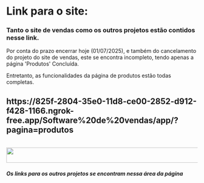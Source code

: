 <h1>Link para o site:</h1>
<h3>Tanto o site de vendas como os outros projetos estão contidos nesse link.</h3>
<p>Por conta do prazo encerrar hoje (01/07/2025), e também do cancelamento do projeto do site de vendas, este se encontra incompleto, tendo apenas a página 'Produtos' Concluída.</p>
<p>Entretanto, as funcionalidades da página de produtos estão todas completas.</p>

<h2>https://825f-2804-35e0-11d8-ce00-2852-d912-f428-1166.ngrok-free.app/Software%20de%20vendas/app/?pagina=produtos</h2>
<br>
<img src="https://github.com/user-attachments/assets/3dcb1ee5-60bf-43f0-9be7-3ceba985ad88" height=40 width=900>
<h5>Os links para os outros projetos se encontram nessa área da página</h5>
